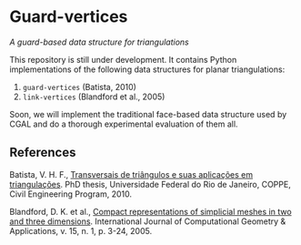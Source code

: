# Guard-vertices
*A guard-based data structure for triangulations*

This repository is still under development.
It contains Python implementations of the following data structures for planar triangulations:
1. `guard-vertices` (Batista, 2010)
2. `link-vertices` (Blandford et al., 2005)

Soon, we will implement the traditional face-based data structure used by CGAL and do a thorough experimental evaluation of them all.

## References

Batista, V. H. F., [Transversais de triângulos e suas aplicações em triangulações](http://objdig.ufrj.br/60/teses/coppe_d/VicenteHelanoFeitosaBatista.pdf). PhD thesis, Universidade Federal do Rio de Janeiro, COPPE, Civil Engineering Program, 2010.  

Blandford, D. K. et al., [Compact representations of simplicial meshes in two and three dimensions](https://www.worldscientific.com/doi/abs/10.1142/S0218195905001580). International Journal of Computational Geometry \& Applications, v. 15, n. 1, p. 3-24, 2005.
